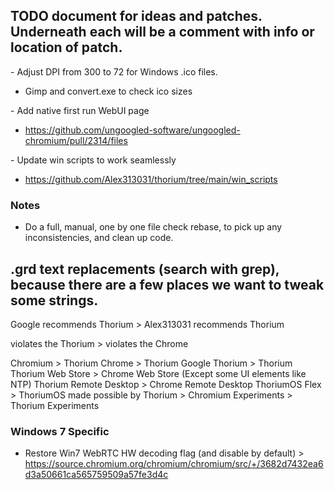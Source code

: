 ## TODO document for ideas and patches. Underneath each will be a comment with info or location of patch.

&#45; Adjust DPI from 300 to 72 for Windows .ico files.

 - Gimp and convert.exe to check ico sizes

&#45; Add native first run WebUI page

 - https://github.com/ungoogled-software/ungoogled-chromium/pull/2314/files

&#45; Update win scripts to work seamlessly

 - https://github.com/Alex313031/thorium/tree/main/win_scripts

### Notes

 - Do a full, manual, one by one file check rebase, to pick up any inconsistencies, and clean up code.

## .grd text replacements (search with grep), because there are a few places we want to tweak some strings.

Google recommends Thorium > Alex313031 recommends Thorium

violates the Thorium > violates the Chrome 

Chromium > Thorium
Chrome > Thorium
Google Thorium > Thorium
Thorium Web Store > Chrome Web Store (Except some UI elements like NTP)
Thorium Remote Desktop > Chrome Remote Desktop
ThoriumOS Flex > ThoriumOS
made possible by Thorium > Chromium
Experiments > Thorium Experiments

### Windows 7 Specific

 - Restore Win7 WebRTC HW decoding flag (and disable by default) > https://source.chromium.org/chromium/chromium/src/+/3682d7432ea6d3a50661ca565759509a57fe3d4c
